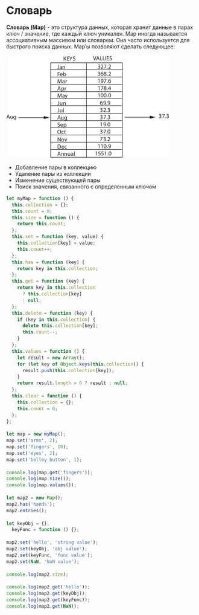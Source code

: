 # Словарь

**Словарь (Map)** - это структура данных, которая хранит данные в парах ключ / значение, где каждый ключ уникален. Map иногда называется ассоциативным массивом или словарем. Она часто используется для быстрого поиска данных. Map’ы позволяют сделать следующее:

![Словарь](map.png)

- Добавление пары в коллекцию
- Удаление пары из коллекции
- Изменение существующей пары
- Поиск значения, связанного с определенным ключом

```js
let myMap = function () {
  this.collection = {};
  this.count = 0;
  this.size = function () {
    return this.count;
  };
  this.set = function (key, value) {
    this.collection[key] = value;
    this.count++;
  };
  this.has = function (key) {
    return key in this.collection;
  };
  this.get = function (key) {
    return key in this.collection
      ? this.collection[key]
      : null;
  };
  this.delete = function (key) {
    if (key in this.collection) {
      delete this.collection[key];
      this.count--;
    }
  };
  this.values = function () {
    let result = new Array();
    for (let key of Object.keys(this.collection)) {
      result.push(this.collection[key]);
    }
    return result.length > 0 ? result : null;
  };
  this.clear = function () {
    this.collection = {};
    this.count = 0;
  };
};

let map = new myMap();
map.set('arms', 2);
map.set('fingers', 10);
map.set('eyes', 2);
map.set('belley button', 1);

console.log(map.get('fingers'));
console.log(map.size());
console.log(map.values());

let map2 = new Map();
map2.has('hands');
map2.entries();

let keyObj = {},
  keyFunc = function () {};

map2.set('hello', 'string value');
map2.set(keyObj, 'obj value');
map2.set(keyFunc, 'func value');
map2.set(NaN, 'NaN value');

console.log(map2.size);

console.log(map2.get('hello'));
console.log(map2.get(keyObj));
console.log(map2.get(keyFunc));
console.log(map2.get(NaN));
```
